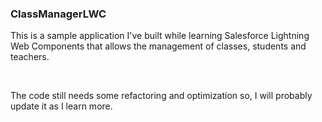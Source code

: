 <h3>ClassManagerLWC</h3>
<p>This is a sample application I've built while learning Salesforce Lightning Web Components that allows the management of classes, students and teachers.</p>
<br/><p>The code still needs some refactoring and optimization so, I will probably update it as I learn more.</p>